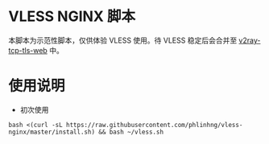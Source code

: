 # VLESS NGINX 脚本
本脚本为示范性脚本，仅供体验 VLESS 使用。待 VLESS 稳定后会合并至 [v2ray-tcp-tls-web](https://github.com/phlinhng/v2ray-tcp-tls-web) 中。

# 使用说明
+ 初次使用
```
bash <(curl -sL https://raw.githubusercontent.com/phlinhng/vless-nginx/master/install.sh) && bash ~/vless.sh